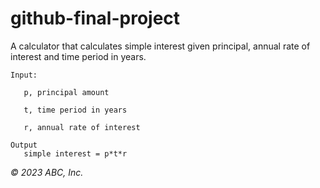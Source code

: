 # github-final-project

A calculator that calculates simple interest given principal, annual rate of interest and time period in years.
```
Input:

   p, principal amount

   t, time period in years
   
   r, annual rate of interest

Output
   simple interest = p*t*r
```
_© 2023 ABC, Inc._
